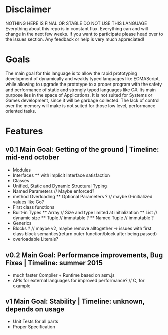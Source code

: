 # Disclaimer
NOTHING HERE IS FINAL OR STABLE
DO NOT USE THIS LANGUAGE
Everything about this repo is in constant flux.
Everything can and will change in the next few weeks.
If you want to participate please head over to the issues section.
Any feedback or help is very much appreciated!

# Goals
The main goal for this language is to allow the rapid prototyping development of dynamically and weakly typed languages like ECMAScript,
while allowing to upgrade the prototype to a proper program with the safety and performance of static and strongly typed languages like C#.
Its main purpose lies in the space of Applications. It is not suited for Systems or Games development, since it will be garbage collected.
The lack of control over the memory will make is not suited for those low level, performance oriented tasks.

# Features

## v0.1 Main Goal: Getting of the ground | Timeline: mid-end october
* Modules
* Interfaces
** with implicit Interface satisfaction
* Classes
* Unified, Static and Dynamic Structural Typing
* Named Parameters // Maybe enforced?
* method Overloading
** Optional Parameters ? // maybe 0-initialized values like Go?
* First class functions
* Built-in Types
** Array // Size and type limited at initialization
** List // dynamic size
** Tuple // immutable ?
** Named Tuple // immutable ?
* Generics
* Blocks ? // maybe v2, maybe remove alltogether -> issues with first class block semantics(return outer function/block after being passed)
* overloadable Literals?

## v0.2 Main Goal: Performance improvements, Bug Fixes | Timeline: summer 2015
* much faster Compiler + Runtime based on asm.js
* APIs for external languages for improved performance? // C, for example

## v1 Main Goal: Stability | Timeline: unknown, depends on usage
* Unit Tests for all parts
* Proper Specification
